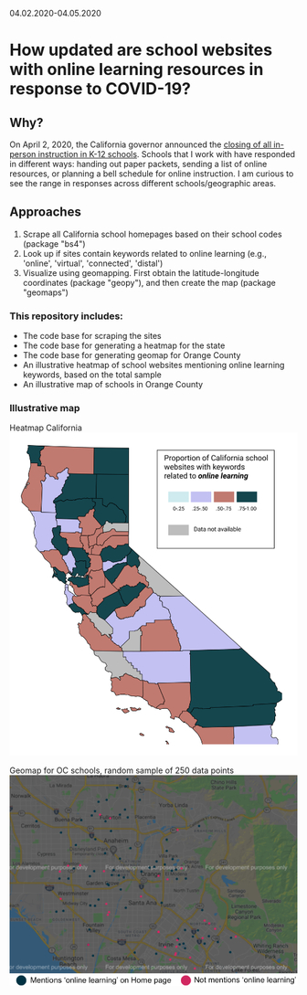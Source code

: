 04.02.2020-04.05.2020

# How updated are school websites with online learning resources in response to COVID-19?

## Why?

On April 2, 2020, the California governor announced the [closing of all in-person instruction in K-12 schools](https://edsource.org/2020/california-k-12-schools-closed-due-to-the-coronavirus/624984).
Schools that I work with have responded in different ways: handing out paper packets, sending a list of online resources, or planning a bell schedule for online instruction.
I am curious to see the range in responses across different schools/geographic areas.

## Approaches

1. Scrape all California school homepages based on their school codes (package "bs4")
2. Look up if sites contain keywords related to online learning (e.g., 'online', 'virtual', 'connected', 'distal')
3. Visualize using geomapping. First obtain the latitude-longitude coordinates (package "geopy"), and then create the map (package "geomaps")

### This repository includes:
* The code base for scraping the sites
* The code base for generating a heatmap for the state
* The code base for generating geomap for Orange County
* An illustrative heatmap of school websites mentioning online learning keywords, based on the total sample
* An illustrative map of schools in Orange County

### Illustrative map
Heatmap California
![Heatmap state](CA_Map2.png)

Geomap for OC schools, random sample of 250 data points
![School websites with online resources, OC map](OC_040420.png)


